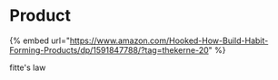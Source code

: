 # Product



{% embed url="https://www.amazon.com/Hooked-How-Build-Habit-Forming-Products/dp/1591847788/?tag=thekerne-20" %}



fitte's law

